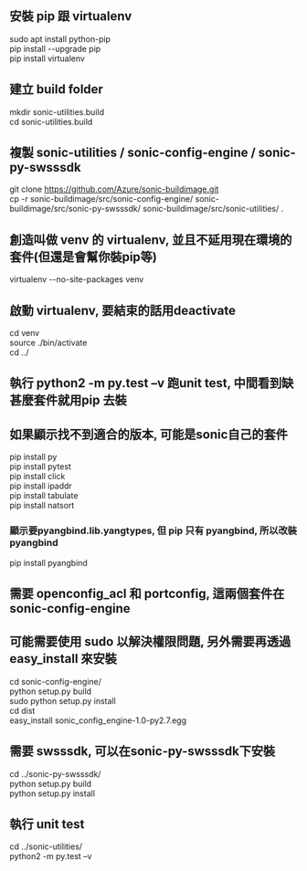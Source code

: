 ## 安裝 pip 跟 virtualenv
sudo apt install python-pip  
pip install --upgrade pip  
pip install virtualenv  

## 建立 build folder  
mkdir sonic-utilities.build  
cd sonic-utilities.build  

## 複製 sonic-utilities / sonic-config-engine / sonic-py-swsssdk
git clone https://github.com/Azure/sonic-buildimage.git  
cp -r sonic-buildimage/src/sonic-config-engine/ sonic-buildimage/src/sonic-py-swsssdk/ sonic-buildimage/src/sonic-utilities/ .  

## 創造叫做 venv 的 virtualenv, 並且不延用現在環境的套件(但還是會幫你裝pip等)
virtualenv --no-site-packages venv  

## 啟動 virtualenv, 要結束的話用deactivate
cd venv  
source ./bin/activate  
cd ../  

## 執行 python2 -m py.test –v 跑unit test, 中間看到缺甚麼套件就用pip 去裝
## 如果顯示找不到適合的版本, 可能是sonic自己的套件

pip install py  
pip install pytest  
pip install click  
pip install ipaddr  
pip install tabulate  
pip install natsort  
### 顯示要pyangbind.lib.yangtypes, 但 pip 只有 pyangbind, 所以改裝 pyangbind
pip install pyangbind  

## 需要 openconfig_acl 和 portconfig, 這兩個套件在sonic-config-engine
## 可能需要使用 sudo 以解決權限問題, 另外需要再透過 easy_install 來安裝
cd sonic-config-engine/  
python setup.py build  
sudo python setup.py install  
cd dist  
easy_install sonic_config_engine-1.0-py2.7.egg  

## 需要 swsssdk, 可以在sonic-py-swsssdk下安裝
cd ../sonic-py-swsssdk/  
python setup.py build  
python setup.py install  

## 執行 unit test
cd ../sonic-utilities/  
python2 -m py.test –v  
